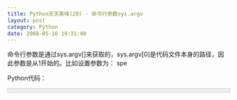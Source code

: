 ```yaml
---
title: Python天天美味(20) - 命令行参数sys.argv
layout: post
category: Python
date: 2008-05-16 19:31:00
---
```


命令行参数是通过sys.argv[]来获取的，sys.argv[0]是代码文件本身的路径，因此参数是从1开始的。比如设置参数为： spe

Python代码：

<div style="border: 1px solid #cccccc; padding: 4px 5px 4px 4px; background-color: #eeeeee; font-size: 13px; width: 98%;"><!--

Code highlighting produced by Actipro CodeHighlighter (freeware)

http://www.CodeHighlighter.com/

-->![](http://www.cnblogs.com/Images/OutliningIndicators/None.gif)<span style="color: #0000ff;">import</span><span style="color: #000000;">&nbsp;os,&nbsp;sys

![](http://www.cnblogs.com/Images/OutliningIndicators/None.gif)os.system(sys.argv[</span><span style="color: #000000;">1</span><span style="color: #000000;">])</span></div>
带参数执行 python xxx.py spe

os.system 是用来执行命令行的。因此该程序会接收到第一个参数spe，然后在命令行里执行spe，这样，spe（Python IDE）就打开了。

#### [Python  天天美味系列（总）](http://www.cnblogs.com/coderzh/archive/2008/07/08/pythoncookbook.html)
  
[Python    天天美味(18) - linecache.getline()读取文件中特定一行](http://www.cnblogs.com/coderzh/archive/2008/05/10/1191641.html) &nbsp;
  
[Python    天天美味(19) - 时间处理datetime](http://www.cnblogs.com/coderzh/archive/2008/05/16/1201074.html) &nbsp;
  
[Python    天天美味(20) - 命令行参数sys.argv](http://www.cnblogs.com/coderzh/archive/2008/05/16/1201079.html)&nbsp; &nbsp;
  
[Python    天天美味(21) - httplib，smtplib](http://www.cnblogs.com/coderzh/archive/2008/05/17/1201449.html) &nbsp;
  
[Python    天天美味(22) - 拷贝对象（深拷贝deepcopy与浅拷贝copy）](http://www.cnblogs.com/coderzh/archive/2008/05/17/1201506.html) &nbsp;
...
